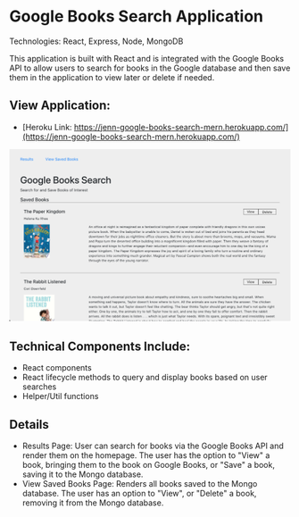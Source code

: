 # Google Books Search Application

Technologies: React, Express, Node, MongoDB

This application is built with React and is integrated with the Google Books API to allow users to search for books in the Google database and then save them in the application to view later or delete if needed.

## View Application:

* [Heroku Link: https://jenn-google-books-search-mern.herokuapp.com/](https://jenn-google-books-search-mern.herokuapp.com/)
<img src ="./assets/google-books-search-app.png" alt="google books search app built with React">

## Technical Components Include:
* React components
* React lifecycle methods to query and display books based on user searches
* Helper/Util functions

## Details
* Results Page: User can search for books via the Google Books API and render them on the homepage. The user has the option to "View" a book, bringing them to the book on Google Books, or "Save" a book, saving it to the Mongo database.
* View Saved Books Page: Renders all books saved to the Mongo database. The user has an option to "View", or "Delete" a book, removing it from the Mongo database.
